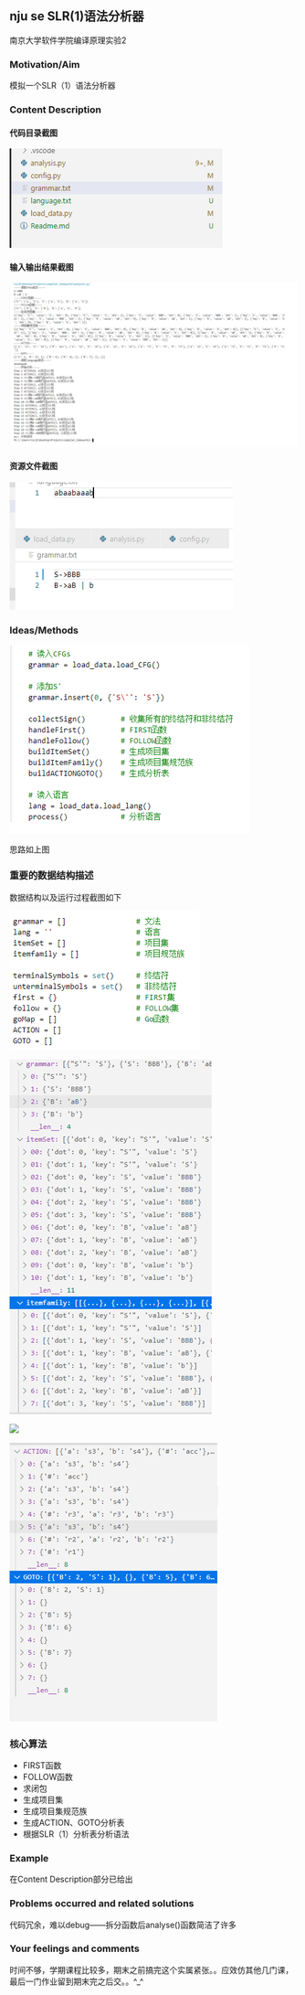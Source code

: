 ## nju se SLR(1)语法分析器

南京大学软件学院编译原理实验2

### Motivation/Aim

模拟一个SLR（1）语法分析器

### Content Description

#### 代码目录截图

![](assets/20191231143923.png)

#### 输入输出结果截图

![](assets/20191231144041.png)

#### 资源文件截图

![](assets/20191231144129.png)

### Ideas/Methods

![](assets/20191231144220.png)

思路如上图

###  重要的数据结构描述

数据结构以及运行过程截图如下

![](assets/20191231144442.png)

![](assets/20191231144624.png)

![](C:\Users\txcjh\Desktop\Projects\compiler_homework2\assets\20191231144751.png)

![](assets/20191231144838.png)

### 核心算法

* FIRST函数
* FOLLOW函数
* 求闭包
* 生成项目集
* 生成项目集规范族
* 生成ACTION、GOTO分析表
* 根据SLR（1）分析表分析语法

### Example

在Content Description部分已给出

### Problems occurred and related solutions

代码冗余，难以debug——拆分函数后analyse()函数简洁了许多

### Your feelings and comments

时间不够，学期课程比较多，期末之前搞完这个实属紧张。。应效仿其他几门课，最后一门作业留到期末完之后交。。^_^